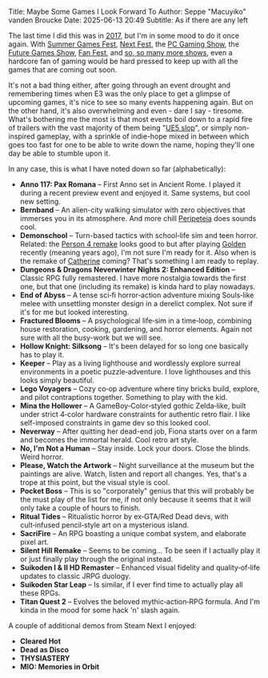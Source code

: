 Title: Maybe Some Games I Look Forward To
Author: Seppe "Macuyiko" vanden Broucke
Date: 2025-06-13 20:49
Subtitle: As if there are any left

The last time I did this was in [2017](/post/2017/some-games-to-look-forward-to-in-2017.html), but I'm in some mood to do it once again. With [Summer Games Fest](https://www.summergamefest.com/), [Next Fest](https://store.steampowered.com/sale/nextfest), the [PC Gaming Show](https://www.pcgamingshow.com/), the [Future Games Show](https://www.futuregamesshow.com/), [Fan Fest](https://www.ign.com/events/fanfest), and [so, so many more shows](https://www.gamespot.com/articles/summer-game-conference-schedule-2025/1100-6531627/), even a hardcore fan of gaming would be hard pressed to keep up with all the games that are coming out soon.

It's not a bad thing either, after going through an event drought and remembering times when E3 was the only place to get a glimpse of upcoming games, it's nice to see so many events happening again. But on the other hand, it's also overwhelming and even - dare I say - tiresome. What's bothering me the most is that most events boil down to a rapid fire of trailers with the vast majority of them being "[UE5 slop](https://x.com/MichaelDoesLife/status/1912145802673238028)", or simply non-inspired gameplay, with a sprinkle of indie-hope mixed in between which goes too fast for one to be able to write down the name, hoping they'll one day be able to stumble upon it.

In any case, this is what I have noted down so far (alphabetically):

- **Anno 117: Pax Romana** – First Anno set in Ancient Rome. I played it during a recent preview event and enjoyed it. Same systems, but cool new setting.
- **Bernband** – An alien-city walking simulator with zero objectives that immerses you in its atmosphere. And more chill [Peripeteia](https://store.steampowered.com/app/1437760/Peripeteia/) does sounds cool.
- **Demonschool** – Turn-based tactics with school‑life sim and teen horror. Related: the [Person 4 remake](https://gamerant.com/persona-4-remake-revival-confirmed-original-p4g/) looks good to but after playing [Golden](https://store.steampowered.com/app/1113000/Persona_4_Golden/) recently (meaning years ago), I'm not sure I'm ready for it. Also when is the remake of [Catherine](https://screenrant.com/catherine-replay-atlus-game-op-ed/) coming? That's something I am ready to replay.
- **Dungeons & Dragons Neverwinter Nights 2: Enhanced Edition** – Classic RPG fully remastered. I have more nostalgia towards the first one, but that one (including its remake) is kinda hard to play nowadays.
- **End of Abyss** – A tense sci‑fi horror‑action adventure mixing Souls‑like melee with unsettling monster design in a derelict complex. Not sure if it's for me but looked interesting.
- **Fractured Blooms** – A psychological life‑sim in a time‑loop, combining house restoration, cooking, gardening, and horror elements. Again not sure with all the busy-work but we will see.
- **Hollow Knight: Silksong** – It's been delayed for so long one basically has to play it.
- **Keeper** – Play as a living lighthouse and wordlessly explore surreal environments in a poetic puzzle‑adventure. I love lighthouses and this looks simply beautiful.
- **Lego Voyagers** – Cozy co‑op adventure where tiny bricks build, explore, and pilot contraptions together. Something to play with the kid.
- **Mina the Hollower** – A GameBoy‑Color‑styled gothic Zelda‑like, built under strict 4‑color hardware constraints for authentic retro flair. I like self-imposed constraints in game dev so this looked cool.
- **Neverway** – After quitting her dead-end job, Fiona starts over on a farm and becomes the immortal herald. Cool retro art style.
- **No, I'm Not a Human** – Stay inside. Lock your doors. Close the blinds. Weird horror.
- **Please, Watch the Artwork** – Night surveillance at the museum but the paintings are alive. Watch, listen and report all changes. Yes, that's a trope at this point, but the visual style is cool.
- **Pocket Boss** – This is so "corporately" genius that this will probably be the must play of the list for me, if not only because it seems that it will only take a couple of hours to finish.
- **Ritual Tides** – Ritualistic horror by ex‑GTA/Red Dead devs, with cult‑infused pencil‑style art on a mysterious island.
- **SacriFire** – An RPG boasting a unique combat system, and elaborate pixel art.
- **Silent Hill Remake** – Seems to be coming... To be seen if I actually play it or just finally play through the original instead.
- **Suikoden I & II HD Remaster** – Enhanced visual fidelity and quality‑of‑life updates to classic JRPG duology.
- **Suikoden Star Leap** – Is similar, if I ever find time to actually play all these RPGs.
- **Titan Quest 2** – Evolves the beloved mythic‑action‑RPG formula. And I'm kinda in the mood for some hack 'n' slash again.

A couple of additional demos from Steam Next I enjoyed:

- **Cleared Hot**
- **Dead as Disco**
- **THYSIASTERY**
- **MIO: Memories in Orbit**
